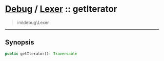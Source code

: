# [Debug](debug.md) / [Lexer](debug-Lexer.md) :: getIterator
 > im\debug\Lexer
____

## Synopsis
```php
public getIterator(): Traversable
```
